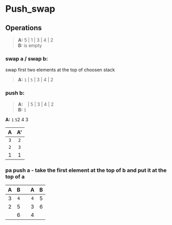 # Push_swap

## Operations
> **A:**  5  | 1 | 3 | 4 | 2  
> **B:** is empty


### **swap a / swap b:**  
swap first two elements at the top of choosen stack  
> **A:** `1` | `5` | 3 | 4 | 2  

### push b:
> **A:**  ` ` | 5 | 3 | 4 | 2  
> **B:**  `1`

**A:**
`1` `5`2 4 3

| A | A' |
|:----:|:----:|
| `3` | `2` |
| `2` | `3` | 
| 1 | 1 |

### **pa** push a - take the first element at the top of b and put it at the top of a
|    A | B   | | A    | B   |
|:----:|:----:|-|:----:|:----:|
| 3 | `4` | | `4` | 5 |
| 2 | 5 | | 3 | 6 | 
|   | 6   | | 4 | 

